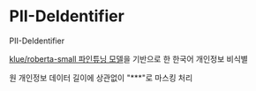 # PII-DeIdentifier
PII-DeIdentifier

[klue/roberta-small 파인튜닝 모델](https://huggingface.co/vitus9988/klue-roberta-small-ner-identified)을 기반으로 한 한국어 개인정보 비식별

원 개인정보 데이터 길이에 상관없이 "***"로 마스킹 처리
